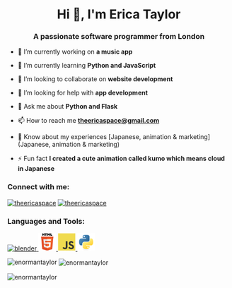 <h1 align="center">Hi 👋, I'm Erica Taylor</h1>
<h3 align="center">A passionate software programmer from London</h3>


- 🔭 I’m currently working on **a music app**

- 🌱 I’m currently learning **Python and JavaScript**

- 👯 I’m looking to collaborate on **website development**

- 🤝 I’m looking for help with **app development**

- 💬 Ask me about **Python and Flask**

- 📫 How to reach me **theericaspace@gmail.com**

- 📄 Know about my experiences [Japanese, animation & marketing](Japanese, animation & marketing)

- ⚡ Fun fact **I created a cute animation called kumo which means cloud in Japanese**

<h3 align="left">Connect with me:</h3>
<p align="left">
<a href="https://instagram.com/theericaspace" target="blank"><img align="center" src="https://raw.githubusercontent.com/rahuldkjain/github-profile-readme-generator/master/src/images/icons/Social/instagram.svg" alt="theericaspace" height="30" width="40" /></a>
<a href="https://www.youtube.com/c/theericaspace" target="blank"><img align="center" src="https://raw.githubusercontent.com/rahuldkjain/github-profile-readme-generator/master/src/images/icons/Social/youtube.svg" alt="theericaspace" height="30" width="40" /></a>
</p>

<h3 align="left">Languages and Tools:</h3>
<p align="left"> <a href="https://www.blender.org/" target="_blank" rel="noreferrer"> <img src="https://download.blender.org/branding/community/blender_community_badge_white.svg" alt="blender" width="40" height="40"/> </a> <a href="https://www.w3.org/html/" target="_blank" rel="noreferrer"> <img src="https://raw.githubusercontent.com/devicons/devicon/master/icons/html5/html5-original-wordmark.svg" alt="html5" width="40" height="40"/> </a> <a href="https://developer.mozilla.org/en-US/docs/Web/JavaScript" target="_blank" rel="noreferrer"> <img src="https://raw.githubusercontent.com/devicons/devicon/master/icons/javascript/javascript-original.svg" alt="javascript" width="40" height="40"/> </a> <a href="https://www.python.org" target="_blank" rel="noreferrer"> <img src="https://raw.githubusercontent.com/devicons/devicon/master/icons/python/python-original.svg" alt="python" width="40" height="40"/> </a> </p>

<p><img align="left" src="https://github-readme-stats.vercel.app/api/top-langs?username=enormantaylor&show_icons=true&locale=en&layout=compact" alt="enormantaylor" /></p>

<p>&nbsp;<img align="center" src="https://github-readme-stats.vercel.app/api?username=enormantaylor&show_icons=true&locale=en" alt="enormantaylor" /></p>

<p><img align="center" src="https://github-readme-streak-stats.herokuapp.com/?user=enormantaylor&" alt="enormantaylor" /></p>



